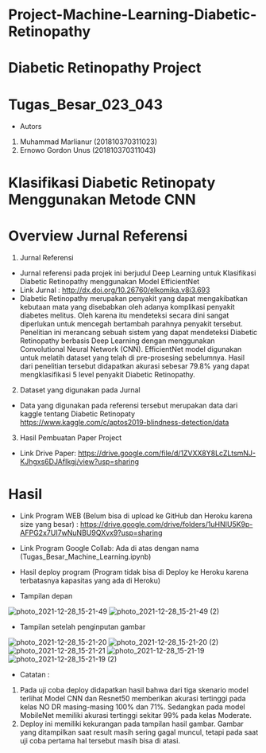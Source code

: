 # Project-Machine-Learning-Diabetic-Retinopathy
# Diabetic Retinopathy Project
# Tugas_Besar_023_043
- Autors
1. Muhammad Marlianur (201810370311023)
2. Ernowo Gordon Unus (201810370311043)
# Klasifikasi Diabetic Retinopaty Menggunakan Metode CNN

# Overview Jurnal Referensi
1. Jurnal Referensi

- Jurnal referensi pada projek ini berjudul Deep Learning untuk Klasifikasi Diabetic Retinopathy menggunakan Model EfficientNet
- Link Jurnal : http://dx.doi.org/10.26760/elkomika.v8i3.693
- Diabetic Retinopathy merupakan penyakit yang dapat mengakibatkan kebutaan mata yang disebabkan oleh adanya komplikasi penyakit diabetes melitus. Oleh karena itu mendeteksi secara dini sangat diperlukan untuk mencegah bertambah parahnya penyakit tersebut. Penelitian ini merancang sebuah sistem yang dapat mendeteksi Diabetic Retinopathy berbasis Deep Learning dengan menggunakan Convolutional Neural Network (CNN). EfficientNet model digunakan untuk melatih dataset yang telah di pre-prosesing sebelumnya. Hasil dari penelitian tersebut didapatkan akurasi sebesar 79.8% yang dapat mengklasifikasi 5 level penyakit Diabetic Retinopathy. 

2. Dataset yang digunakan pada Jurnal

- Data yang digunakan pada referensi tersebut merupakan data dari kaggle tentang Diabetic Retinopaty
https://www.kaggle.com/c/aptos2019-blindness-detection/data

3. Hasil Pembuatan Paper Project
- Link Drive Paper: https://drive.google.com/file/d/1ZVXX8Y8LcZLtsmNJ-KJhgxs6DJAfIkgj/view?usp=sharing




# Hasil
- Link Program WEB (Belum bisa di upload ke GitHub dan Heroku karena size yang besar) : https://drive.google.com/drive/folders/1uHNIU5K9p-AFPG2x7UI7wNuNBU9QXvx9?usp=sharing
- Link Program Google Collab: Ada di atas dengan nama (Tugas_Besar_Machine_Learning.ipynb)

- Hasil deploy program (Program tidak bisa di Deploy ke Heroku karena terbatasnya kapasitas yang ada di Heroku)
- Tampilan depan




![photo_2021-12-28_15-21-49](https://user-images.githubusercontent.com/92302616/147545463-be7121d6-dca6-461a-ae3d-20825d7321c9.jpg)
![photo_2021-12-28_15-21-49 (2)](https://user-images.githubusercontent.com/92302616/147545469-039d9bf3-1809-495a-8f12-c098b21bdfbb.jpg)




- Tampilan setelah penginputan gambar





![photo_2021-12-28_15-21-20](https://user-images.githubusercontent.com/92302616/147545689-8516a725-e21e-42ba-bee5-3a66fd0c2be0.jpg)
![photo_2021-12-28_15-21-20 (2)](https://user-images.githubusercontent.com/92302616/147545699-3a491585-05cc-44fd-be69-9fdc44be9428.jpg)
![photo_2021-12-28_15-21-21](https://user-images.githubusercontent.com/92302616/147545712-e6e941b9-80b9-4e39-8507-00b3664410b4.jpg)
![photo_2021-12-28_15-21-19](https://user-images.githubusercontent.com/92302616/147545720-dfec27a7-6ecf-467c-9b2b-408dfd1e71e5.jpg)
![photo_2021-12-28_15-21-19 (2)](https://user-images.githubusercontent.com/92302616/147545741-10122d7c-c337-4e67-81cb-8a694367e95b.jpg)


- Catatan :
1. Pada uji coba deploy didapatkan hasil bahwa dari tiga skenario model terlihat Model CNN dan Resnet50 memberikan akurasi tertinggi pada kelas NO DR masing-masing 100% dan 71%. Sedangkan pada model MobileNet memiliki akurasi tertinggi sekitar 99% pada kelas Moderate.
2. Deploy ini memiliki kekurangan pada tampilan hasil gambar. Gambar yang ditampilkan saat result masih sering gagal muncul, tetapi pada saat uji coba pertama hal tersebut masih bisa di atasi.
